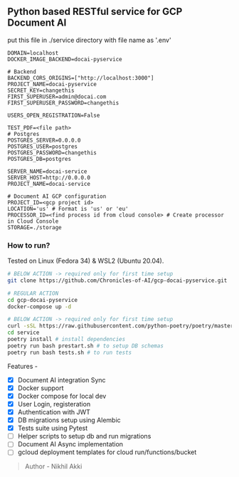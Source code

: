 <!--
 Copyright (c) 2021 Nikhil Akki

 This software is released under the MIT License.
 https://opensource.org/licenses/MIT
-->

## Python based RESTful service for GCP Document AI

put this file in ./service directory with file name as '.env'

```.env
DOMAIN=localhost
DOCKER_IMAGE_BACKEND=docai-pyservice

# Backend
BACKEND_CORS_ORIGINS=["http://localhost:3000"]
PROJECT_NAME=docai-pyservice
SECRET_KEY=changethis
FIRST_SUPERUSER=admin@docai.com
FIRST_SUPERUSER_PASSWORD=changethis

USERS_OPEN_REGISTRATION=False

TEST_PDF=<file path>
# Postgres
POSTGRES_SERVER=0.0.0.0
POSTGRES_USER=postgres
POSTGRES_PASSWORD=changethis
POSTGRES_DB=postgres

SERVER_NAME=docai-service
SERVER_HOST=http://0.0.0.0
PROJECT_NAME=docai-service

# Document AI GCP configuration
PROJECT_ID=<gcp project id>
LOCATION='us' # Format is 'us' or 'eu'
PROCESSOR_ID=<find process id from cloud console> # Create processor in Cloud Console
STORAGE=./storage
```

### How to run?

Tested on Linux (Fedora 34) & WSL2 (Ubuntu 20.04).

```bash
# BELOW ACTION -> required only for first time setup
git clone https://github.com/Chronicles-of-AI/gcp-docai-pyservice.git

# REGULAR ACTION
cd gcp-docai-pyservice
docker-compose up -d

# BELOW ACTION -> required only for first time setup
curl -sSL https://raw.githubusercontent.com/python-poetry/poetry/master/get-poetry.py | python - # install poetry 
cd service
poetry install # install dependencies
poetry run bash prestart.sh # to setup DB schemas
poetry run bash tests.sh # to run tests
```

Features -

- [x] Document AI integration Sync
- [x] Docker support
- [x] Docker compose for local dev
- [x] User Login, registeration
- [x] Authentication with JWT
- [x] DB migrations setup using Alembic
- [x] Tests suite using Pytest
- [ ] Helper scripts to setup db and run migrations
- [ ] Document AI Async implementation
- [ ] gcloud deployment templates for cloud run/functions/bucket

> Author - Nikhil Akki
